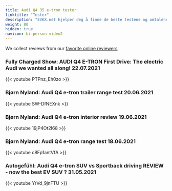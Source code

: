 ```yaml
---
title: Audi Q4 35 e-tron tester
linktitle: "Tester"
description: "EVKX.net hjelper deg å finne de beste testene og omtalene av denne modellen. "
weight: 80
hidden: true
navicon: bi-person-video2
---
```

We collect reviews from our [favorite online reviewers](/guides/evreviewers/)

### Fully Charged Show: AUDI Q4 E-TRON First Drive: The electric Audi we wanted all along! 22.07.2021

{{< youtube PTPnz_Eh0zo >}}

### Bjørn Nyland: Audi Q4 e-tron trailer range test 20.06.2021

{{< youtube SW-DfNEXnk >}}

### Bjørn Nyland: Audi Q4 e-tron interior review 19.06.2021

{{< youtube 19jP4Ot2I68 >}}

### Bjørn Nyland: Audi Q4 e-tron range test 18.06.2021

{{< youtube c8Fp1antVfA >}}

### Autogefühl: Audi Q4 e-tron SUV vs Sportback driving REVIEW - now the best EV SUV ? 31.05.2021

{{< youtube YrVd_9jnFTU >}}

